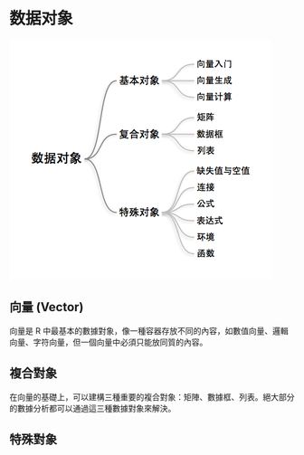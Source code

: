 # 数据对象

![](pictures/data-object.png)

## 向量 (Vector)

向量是 R 中最基本的數據對象，像一種容器存放不同的內容，如數值向量、邏輯向量、字符向量，但一個向量中必須只能放同質的內容。

## 複合對象

在向量的基礎上，可以建構三種重要的複合對象：矩陣、數據框、列表。絕大部分的數據分析都可以通過這三種數據對象來解決。

## 特殊對象

